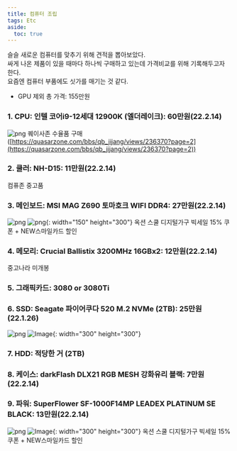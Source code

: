 ```yaml
---
title: 컴퓨터 조립
tags: Etc
aside:
  toc: true
---
```


<!--more-->

슬슬 새로운 컴퓨터를 맞추기 위해 견적을 뽑아보았다. \
싸게 나온 제품이 있을 때마다 하나씩 구매하고 있는데 가격비교를 위해 기록해두고자 한다. \
요즘엔 컴퓨터 부품에도 싯가를 매기는 것 같다.

- GPU 제외 총 가격: 155만원

### 1. CPU: 인텔 코어i9-12세대 12900K (엘더레이크): 60만원(22.2.14)
![png](/images/2022-01-26-dragonball/CPU-시세.jpg)
퀘이사존 수율품 구매([https://quasarzone.com/bbs/qb_jijang/views/236370?page=2](https://quasarzone.com/bbs/qb_jijang/views/236370?page=2))


### 2. 쿨러: NH-D15: 11만원(22.2.14)
컴퓨존 중고품

### 3. 메인보드: MSI MAG Z690 토마호크 WIFI DDR4: 27만원(22.2.14)
![png](/images/2022-01-26-dragonball/MB-시세.jpg)
![png](/images/2022-01-26-dragonball/MB-구매.jpg){: width="150" height="300"}
옥션 스쿨 디지털가구 빅세일 15% 쿠폰 + NEW스마일카드 할인


### 4. 메모리: Crucial Ballistix 3200MHz 16GBx2: 12만원(22.2.14)
중고나라 미개봉

### 5. 그래픽카드: 3080 or 3080Ti
### 6. SSD: Seagate 파이어쿠다 520 M.2 NVMe (2TB): 25만원(22.1.26)
![png](/images/2022-01-26-dragonball/SSD-시세.jpg)
![Image](/images/2022-01-26-dragonball/SSD-구매.jpg){: width="300" height="300"}

### 7. HDD: 적당한 거 (2TB)
### 8. 케이스: darkFlash DLX21 RGB MESH 강화유리 블랙: 7만원(22.2.14)
### 9. 파워: SuperFlower SF-1000F14MP LEADEX PLATINUM SE BLACK: 13만원(22.2.14)
![png](/images/2022-01-26-dragonball/PW-시세.jpg)
![Image](/images/2022-01-26-dragonball/PW-구매.jpg){: width="300" height="300"}
옥션 스쿨 디지털가구 빅세일 15% 쿠폰 + NEW스마일카드 할인
